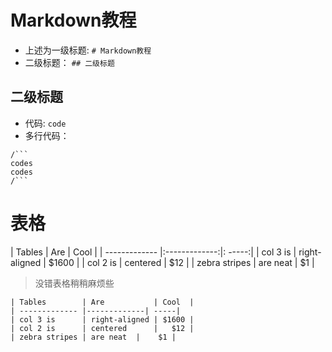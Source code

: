 # Markdown教程
- 上述为一级标题:
`# Markdown教程`
- 二级标题：
`## 二级标题`
## 二级标题
- 代码:
``code``
- 多行代码：
```
/```
codes
codes
/```
```
# 表格

| Tables        | Are           | Cool  |
| ------------- |:-------------:|: -----:|
| col 3 is      | right-aligned | $1600 |
| col 2 is      | centered      |   $12 |
| zebra stripes | are neat  |    $1 |

> 没错表格稍稍麻烦些
```
| Tables        | Are           | Cool  |
| ------------- |-------------| -----|
| col 3 is      | right-aligned | $1600 |
| col 2 is      | centered      |   $12 |
| zebra stripes | are neat  |    $1 |
```
